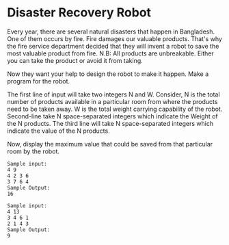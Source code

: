 # Disaster Recovery Robot
Every year, there are several natural disasters that happen in Bangladesh. One of them occurs by fire. Fire damages our valuable products.
That's why the fire service department decided that they will invent a robot to save the most valuable product from fire.
N.B: All products are unbreakable. Either you can take the product or avoid it from taking.

Now they want your help to design the robot to make it happen. Make a program for the robot.

The first line of input will take two integers N and W.
Consider, N is the total number of products available in a particular room from where the products need to be taken away. W is the total weight carrying capability of the robot.
Second-line take N space-separated integers which indicate the Weight of the N products.
The third line will take N space-separated integers which indicate the value of the N products.

Now, display the maximum value that could be saved from that particular room by the robot.
```
Sample input:
4 9
4 2 3 6
3 7 6 4
Sample Output:
16

Sample input:
4 13
3 4 6 1
2 1 4 3
Sample Output:
9
```